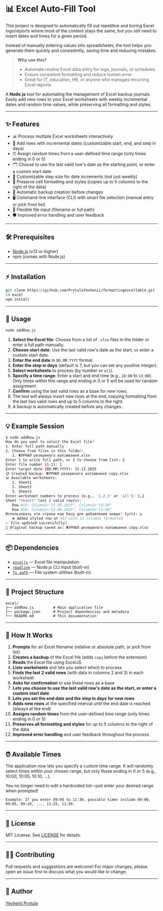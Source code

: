 # 📊 Excel Auto-Fill Tool

This project is designed to automatically fill out repetitive and boring Excel logs/reports where most of the content stays the same, but you still need to insert dates and times for a given period.

Instead of manually entering values into spreadsheets, the tool helps you generate them quickly and consistently, saving time and reducing mistakes.

> **Why use this?**
>
> - Automate routine Excel data entry for logs, journals, or schedules
> - Ensure consistent formatting and reduce human error
> - Great for IT, education, HR, or anyone who manages recurring Excel reports

A **Node.js** tool for automating the management of Excel backup journals. Easily add new rows to your Excel worksheets with weekly incremental dates and random time values, while preserving all formatting and styles.

---

## ✨ Features

- 📊 Process multiple Excel worksheets interactively
- 📅 Add rows with incremental dates (customizable start, end, and step in days)
- ⏰ Assign random times from a user-defined time range (only times ending in 0 or 5)
- 🗂️ Choose to use the last valid row's date as the starting point, or enter a custom start date
- 📝 Customizable step size for date increments (not just weekly)
- 🎨 Preserve cell formatting and styles (copies up to 5 columns to the right of the data)
- 💾 Automatic backup creation before changes
- 🖥️ Command-line interface (CLI) with smart file selection (manual entry or pick from list)
- 📁 Flexible file input (filename or full path)
- 🛡️ Improved error handling and user feedback

---

## 🛠 Prerequisites

- [Node.js](https://nodejs.org/) (v12 or higher)
- npm (comes with Node.js)

---

## ⚡ Installation

```bash
git clone https://github.com/PrytulaYevhenii/formattingexceltable.git
cd excel
npm install
```

---

## 🚦 Usage

```bash
node addRow.js
```

1. **Select the Excel file**: Choose from a list of `.xlsx` files in the folder or enter a full path manually.
2. **Choose start date**: Use the last valid row's date as the start, or enter a custom start date.
3. **Enter the end date** in `DD.MM.YYYY` format.
4. **Enter the step in days** (default is 7, but you can set any positive integer).
5. **Select worksheets** to process (by number or `all`).
6. **Specify a time range**: Enter a start and end time (e.g., `10:00` to `13:00`). Only times within this range and ending in 0 or 5 will be used for random assignment.
7. **Confirm** using the last valid rows as a base for new rows.
8. The tool will always insert new rows at the end, copying formatting from the last two valid rows and up to 5 columns to the right.
9. A backup is automatically created before any changes.

---

## 💡 Example Session

```bash
$ node addRow.js
How do you want to select the Excel file?
1. Enter full path manually
2. Choose from files in this folder:
   1. ЖУРНАЛ резервного копіювання.xlsx
Enter 1 to write full path, or 2 to choose from list: 2
Enter file number (1-1): 1
Enter target date (DD.MM.YYYY): 31.12.2025
📋 Created backup: ЖУРНАЛ резервного копіювання copy.xlsx
📊 Available worksheets:
   1. Sheet1
   2. Sheet2
   3. Sheet3
Enter worksheet numbers to process (e.g., '1,2,3' or 'all'): 1,2
Sheet "Sheet1" last 2 valid row(s):
   Row #15: Column2="15.08.2025", Column3="10:30"
   Row #16: Column2="22.08.2025", Column3="11:00"
Использовать эти строки как базу для добавления новых? (y/n): y
   ➕ Added styled row at #17 with 13 columns formatted
✅ File updated successfully!
💾 Original backup saved as: ЖУРНАЛ резервного копіювання copy.xlsx
```

---

## 📦 Dependencies

- [`exceljs`](https://www.npmjs.com/package/exceljs) — Excel file manipulation
- [`readline`](https://nodejs.org/api/readline.html) — Node.js CLI input (built-in)
- [`fs`, `path`](https://nodejs.org/api/fs.html) — File system utilities (built-in)

---

## 📁 Project Structure

```
excel/
├── addRow.js         # Main application file
├── package.json      # Project dependencies and metadata
└── README.md         # This documentation
```

---

## 🧠 How It Works

1. **Prompts** for an Excel filename (relative or absolute path, or pick from list)
2. **Creates a backup** of the Excel file (adds `copy` before the extension)
3. **Reads** the Excel file using ExcelJS
4. **Lists worksheets** and lets you select which to process
5. **Finds the last 2 valid rows** (with data in columns 2 and 3) in each worksheet
6. **Asks for confirmation** to use these rows as a base
7. **Lets you choose to use the last valid row's date as the start, or enter a custom start date**
8. **Lets you set the end date and the step in days for new rows**
9. **Adds new rows** at the specified interval until the end date is reached (always at the end)
10. **Assigns random times** from the user-defined time range (only times ending in 0 or 5)
11. **Preserves all formatting and styles** for up to 5 columns to the right of the data
12. **Improved error handling** and user feedback throughout the process

---

## ⏰ Available Times

The application now lets you specify a custom time range. It will randomly select times within your chosen range, but only those ending in 0 or 5 (e.g., 10:00, 10:05, 10:10, ...).

You no longer need to edit a hardcoded list—just enter your desired range when prompted!

```
Example: If you enter 09:00 to 11:30, possible times include 09:00, 09:05, 09:10, ..., 11:25, 11:30.
```

---

## 📝 License

MIT License. See [LICENSE](LICENSE) for details.

---

## 🙋‍♂️ Contributing

Pull requests and suggestions are welcome! For major changes, please open an issue first to discuss what you would like to change.

---

## 📣 Author

[Yevhenii Prytula](https://github.com/PrytulaYevhenii)